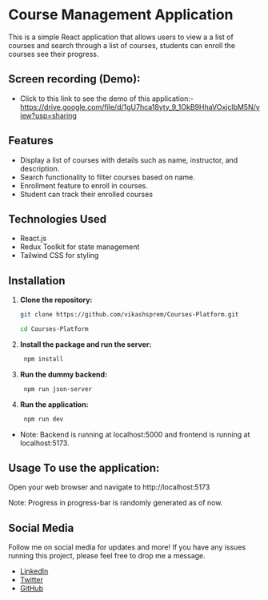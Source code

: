 # Course Management Application

This is a simple React application that allows users to view a a list of courses and search through a list of courses, students can enroll the courses see their progress.

## Screen recording (Demo): 
- Click to this link to see the demo of this application:- https://drive.google.com/file/d/1gU7hca18yty_9_1OkB9HhaVOxjclbM5N/view?usp=sharing

## Features

- Display a list of courses with details such as name, instructor, and description.
- Search functionality to filter courses based on name.
- Enrollment feature to enroll in courses.
- Student can track their enrolled courses

## Technologies Used

- React.js
- Redux Toolkit for state management
- Tailwind CSS for styling

## Installation

1. **Clone the repository:**

   ```bash
   git clone https://github.com/vikashsprem/Courses-Platform.git

   cd Courses-Platform
   ```
2. **Install the package and run the server:**

   ```bash
    npm install
    ```
3. **Run the dummy backend:**

   ```bash
    npm run json-server
    ```
4. **Run the application:**

   ```bash
    npm run dev
    ```

- Note: Backend is running at localhost:5000 and frontend is running at localhost:5173.

## Usage To use the application:

Open your web browser and navigate to http://localhost:5173

Note: Progress in progress-bar is randomly generated as of now.

## Social Media

Follow me on social media for updates and more! If you have any issues running this project, please feel free to drop me a message.

* [LinkedIn](https://www.linkedin.com/in/vikashsprem)
* [Twitter](https://twitter.com/vikashsprem)
* [GitHub](https://github.com/vikashsprem)
